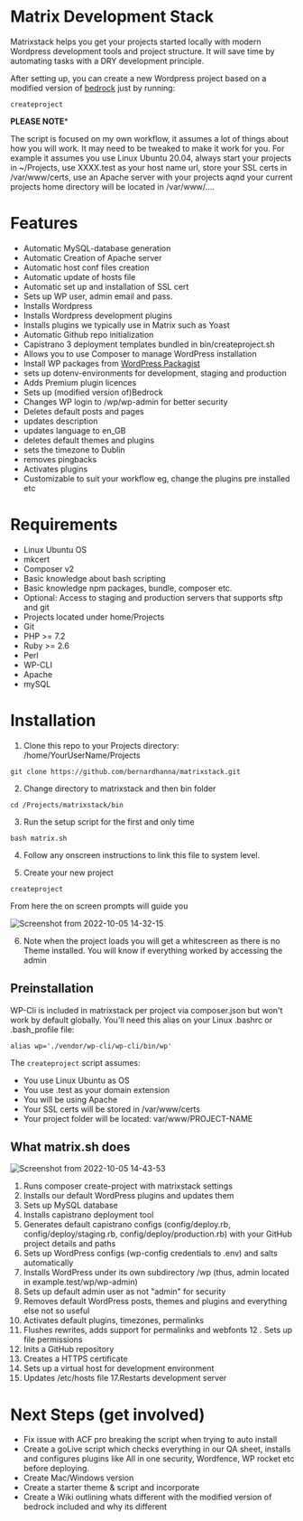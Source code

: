 # Matrix Development Stack

Matrixstack helps you get your projects started locally with modern Wordpress development tools and project structure. It will save time by automating tasks with a DRY development principle.

After setting up, you can create a new Wordpress project based on a modified version of [bedrock](https://roots.io/bedrock/) just by running:

```
createproject
```

**PLEASE NOTE***

The script is focused on my own workflow, it assumes a lot of things about how you will work. It may need to be tweaked to make it work for you.
For example it assumes you use Linux Ubuntu 20.04, always start your projects in ~/Projects, use XXXX.test as your host name url, store your SSL certs in 
/var/www/certs, use an Apache server with your projects aqnd your current projects home directory will be located in /var/www/....

# Features

- Automatic MySQL-database generation
- Automatic Creation of Apache server
- Automatic host conf files creation 
- Automatic update of hosts file
- Automatic set up and installation of SSL cert
- Sets up WP user, admin email and pass.
- Installs Wordpress
- Installs Wordpress development plugins
- Installs plugins we typically use in Matrix such as Yoast
- Automatic Github repo initialization
- Capistrano 3 deployment templates bundled in bin/createproject.sh
- Allows you to use Composer to manage WordPress installation
- Install WP packages from [WordPress Packagist](https://wpackagist.org/)
- sets up dotenv-environments for development, staging and production
- Adds Premium plugin licences
- Sets up (modified version of)Bedrock
- Changes WP login to /wp/wp-admin for better security
- Deletes default posts and pages
- updates description
- updates language to en_GB
- deletes default themes and plugins
- sets the timezone to Dublin
- removes pingbacks
- Activates plugins
- Customizable to suit your workflow eg, change the plugins pre installed etc


# Requirements

- Linux Ubuntu OS
- mkcert
- Composer v2
- Basic knowledge about bash scripting 
- Basic knowledge npm packages, bundle, composer etc.
- Optional: Access to staging and production servers that supports sftp and git
- Projects located under home/Projects
- Git
- PHP >= 7.2
- Ruby >= 2.6
- Perl
- WP-CLI
- Apache
- mySQL

# Installation

1. Clone this repo to your Projects directory: /home/YourUserName/Projects

```
git clone https://github.com/bernardhanna/matrixstack.git
```

2. Change directory to matrixstack and then bin folder

```
cd /Projects/matrixstack/bin
```

3. Run the setup script for the first and only time

```
bash matrix.sh
```

4. Follow any onscreen instructions to link this file to system level.

5. Create your new project

```
createproject
```

From here the on screen prompts will guide you


![Screenshot from 2022-10-05 14-32-15](https://user-images.githubusercontent.com/47034430/194073029-7814a09f-ca0b-40f9-94c1-d4e347e1e595.png)

6. Note when the project loads you will get a whitescreen as there is no Theme installed. You will know if everything worked by accessing the admin


## Preinstallation

WP-Cli is included in matrixstack per project via composer.json but won't work by default globally. You'll need this alias on your Linux .bashrc or .bash_profile file:
```
alias wp='./vendor/wp-cli/wp-cli/bin/wp'
```

The ```createproject``` script assumes:

- You use Linux Ubuntu as OS
- You use .test as your domain extension
- You will be using Apache
- Your SSL certs will be stored in /var/www/certs
- Your project folder will be located: var/www/PROJECT-NAME


## What matrix.sh does

![Screenshot from 2022-10-05 14-43-53](https://user-images.githubusercontent.com/47034430/194075677-f1bfc637-5af8-4538-aa26-5c4b264fb6fc.png)

1. Runs composer create-project with matrixstack settings
2. Installs our default WordPress plugins and updates them
3. Sets up MySQL database
4. Installs capistrano deployment tool
5. Generates default capistrano configs (config/deploy.rb, config/deploy/staging.rb, config/deploy/production.rb) with your GitHub project details and paths
6. Sets up WordPress configs (wp-config credentials to .env) and salts automatically
7. Installs WordPress under its own subdirectory /wp (thus, admin located in example.test/wp/wp-admin)
8. Sets up default admin user as not "admin" for security
9. Removes default WordPress posts, themes and plugins and everything else not so useful
10. Activates default plugins, timezones, permalinks
11. Flushes rewrites, adds support for permalinks and webfonts
12 . Sets up file permissions
13. Inits a GitHub repository
14. Creates a HTTPS certificate
15. Sets up a virtual host for development environment
16. Updates /etc/hosts file
17.Restarts development server

# Next Steps (get involved)

- Fix issue with ACF pro breaking the script when trying to auto install
- Create a goLive script which checks everything in our QA sheet, installs and configures plugins like All in one security, Wordfence, WP rocket etc before deploying.
- Create Mac/Windows version
- Create a starter theme & script and incorporate
- Create a Wiki outlining whats different with the modified version of bedrock included and why its different
